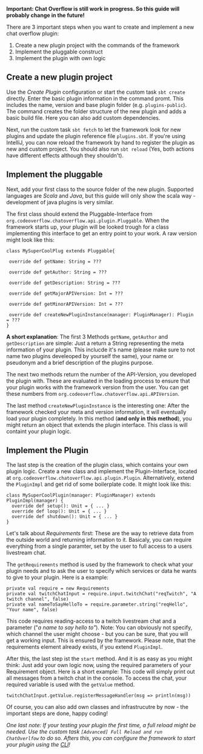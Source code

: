 **Important: Chat Overflow is still work in progress. So this guide will probably change in the future!**

There are 3 important steps when you want to create and implement a new chat overflow plugin:

1. Create a new plugin project with the commands of the framework
2. Implement the pluggable construct
3. Implement the plugin with own logic

## Create a new plugin project

Use the *Create Plugin* configuration or start the custom task `sbt create` directly. Enter the basic plugin information in the command promt. This includes the name, version and base plugin folder (e.g. `plugins-public`). The command creates the folder structure of the new plugin and adds a basic build file. Here you can also add custom dependencies.

Next, run the custom task `sbt fetch` to let the framework look for new plugins and update the plugin reference file `plugins.sbt`. If you're using IntelliJ, you can now reload the framework by hand to register the plugin as new and custom project. You should also run `sbt reload` (Yes, both actions have different effects although they shouldn't).

## Implement the pluggable

Next, add your first class to the source folder of the new plugin. Supported languages are *Scala* and *Java*, but this guide will only show the scala way - development of java plugins is very similar.

The first class should extend the Pluggable-Interface from `org.codeoverflow.chatoverflow.api.plugin.Pluggable`. When the framework starts up, your plugin will be looked trough for a class implementing this interface to get an entry point to your work. A raw version might look like this:

 ```
class MySuperCoolPlug extends Pluggable{

  override def getName: String = ???

  override def getAuthor: String = ???

  override def getDescription: String = ???

  override def getMajorAPIVersion: Int = ???

  override def getMinorAPIVersion: Int = ???

  override def createNewPluginInstance(manager: PluginManager): Plugin = ???
}

 ```

**A short explanation**: The first 3 Methods `getName`, `getAuthor` and `getDescription` are simple: Just a return a String representing the meta information of your plugin. This inclucde it's name (please make sure to not name two plugins develeoped by yourself the same), your name or pseudonym and a brief description of the plugins purpose.

The next two methods return the number of the API-Version, you developed the plugin with. These are evaluated in the loading process to ensure that your plugin works with the framework version from the user. You can get these numbers from `org.codeoverflow.chatoverflow.api.APIVersion`.

The last method `createNewPluginInstance` is the interesting one: After the framework checked your meta and version information, it will eventually load your plugin completely. In this method (**and only in this method**), you might return an object that extends the plugin interface. This class is will containt your plugin logic.

## Implement the Plugin

The last step is the creation of the plugin class, which contains your own plugin logic. Create a new class and implement the Plugin-Interface, located at `org.codeoverflow.chatoverflow.api.plugin.Plugin`. Alternatively, extend the `PluginImpl` and get rid of some boilerplate code. It might look like this:

```
class MySuperCoolPlugin(manager: PluginManager) extends PluginImpl(manager) {
  override def setup(): Unit = { ... }
  override def loop(): Unit = { ... }
  override def shutdown(): Unit = { ... }
}
```

Let's talk about *Requirements* first: These are the way to retrieve data from the outside world and returning information to it. Basicaly, you can require everything from a single paramter, set by the user to full access to a users livestream chat.

The `getRequirements` method is used by the framework to check what your plugin needs and to ask the user to specify which services or data he wants to give to your plugin. Here is a example:

```
private val require = new Requirements
private val twitchChatInput = require.input.twitchChat("reqTwitch", "A twitch channel", false)
private val nameToSayHelloTo = require.parameter.string("reqHello", "Your name", false)
```

This code requires reading-access to a twitch livestream chat and a parameter ("*a name to say hello to"*). Note: You can obviously not specify, which channel the user might choose - but you can be sure, that you will get a working input. This is ensured by the framework. Please note, that the requirements element already exists, if you extend `PluginImpl`.

After this, the last step ist the `start` method. And it is as easy as you might think: Just add your own logic now, using the required parameters of your Requirement object. Here is a short example: This code will simply print out all messages from a twitch chat in the console. To access the chat, your required variable is used with the `getValue` method.

```
twitchChatInput.getValue.registerMessageHandler(msg => println(msg))
```

Of course, you can also add own classes and infrastrucutre by now - the important steps are done, happy coding!

*One last note: If your testing your plugin the first time, a full reload might be needed. Use the custom task `[Advanced] Full Reload and run ChatOverlfow` to do so. Afters this, you can configure the framework to start your plugin using the [CLI](Using-the-CLI)!*